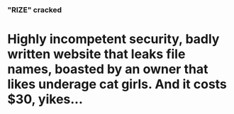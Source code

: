 ### "RIZE" cracked
# Highly incompetent security, badly written website that leaks file names, boasted by an owner that likes underage cat girls. And it costs $30, yikes... 
